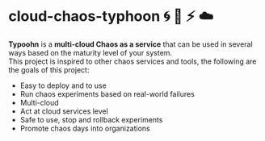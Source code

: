 # cloud-chaos-typhoon :cyclone: :ocean: :zap: :cloud:

**Typoohn** is a **multi-cloud Chaos as a service** that can be used in several ways based on the maturity level of your system.  
This project is inspired to other chaos services and tools, the following are the goals of this project:

 - Easy to deploy and to use
 - Run chaos experiments based on real-world failures
 - Multi-cloud
 - Act at cloud services level
 - Safe to use, stop and rollback experiments
 - Promote chaos days into organizations
